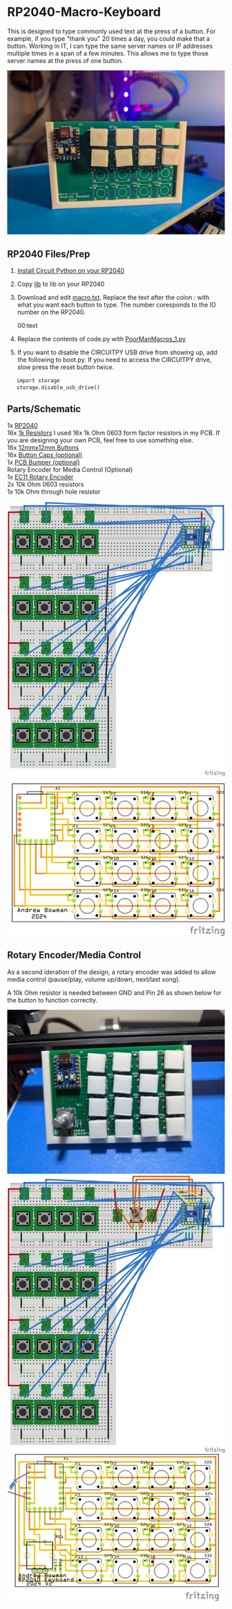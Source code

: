 # RP2040-Macro-Keyboard
This is designed to type commonly used text at the press of a button.  For example, if you type "thank you" 20 times a day, you could make that a button.  Working in IT, I can type the same server names or IP addresses multiple times in a span of a few minutes.  This allows me to type those server names at the press of one button.

![Finished PCB](/Photos/PXL_20241223_024739775.jpg)

## RP2040 Files/Prep
1. [Install Circuit Python on your RP2040](https://learn.adafruit.com/adafruit-feather-rp2040-pico/circuitpython)
2. Copy [lib](lib) to lib on your RP2040
3. Download and edit [macro.txt](macro.txt).  Replace the text after the colon : with what you want each button to type.  The number coresponds to the IO number on the RP2040.

   00:text

4. Replace the contents of code.py with [PoorManMacros_1.py](PoorManMacros_1.py)
5. If you want to disable the CIRCUITPY USB drive from showing up, add the following to boot.py.  If you need to access the CIRCUITPY drive, slow press the reset button twice.

```
   import storage
   storage.disable_usb_drive()
```


## Parts/Schematic
1x [RP2040](https://www.aliexpress.us/item/3256807710103143.html?spm=a2g0o.order_list.order_list_main.5.27911802MaLXVM&gatewayAdapt=glo2usa) \
16x [1k Resistors](https://www.aliexpress.us/item/3256805478892406.html?spm=a2g0o.order_list.order_list_main.17.27911802MaLXVM&gatewayAdapt=glo2usa) I used 16x 1k Ohm 0603 form factor resistors in my PCB.  If you are designing your own PCB, feel free to use something else. \
16x [12mmx12mm Buttons](https://www.aliexpress.us/item/3256805129033755.html?spm=a2g0o.order_list.order_list_main.10.27911802MaLXVM&gatewayAdapt=glo2usa) \
16x [Button Caps (optional)](/STLs/12x12mm_button.stl) \
1x [PCB Bumper (optional)](/STLs/Bumper.stl) \
Rotary Encoder for Media Control (Optional)\
1x [EC11 Rotary Encoder](https://www.aliexpress.us/item/3256807457768762.html?spm=a2g0o.order_list.order_list_main.5.59f61802S1nYN4&gatewayAdapt=glo2usa) \
2x 10k Ohm 0603 resistors \
1x 10k Ohm through hole resistor

![Schematic](/Fritzing/PoorManMacros_12mm_switch_IndividualPins_bb.png)


![PCB](Fritzing/PoorManMacros_12mm_switch_IndividualPins_pcb.png)

## Rotary Encoder/Media Control

As a second ideration of the design, a rotary encoder was added  to allow media control (pause/play, volume up/down, next/last song).

A 10k Ohm resistor is needed between GND and Pin 26 as shown below for the button to function correctly.

![Finished PCB](RotaryEncoder_MediaControl/Images/RP2040Keyboard_Rotary.jpg)
![Rotary Encoder Schematic](RotaryEncoder_MediaControl/Images/PoorManMacros_12mm_switch_RotaryEncoder_bb.jpg)
![Rotary Encoder PCB](RotaryEncoder_MediaControl/Images/PoorManMacros_12mm_switch_RotaryEncoder_pcb.jpg)



